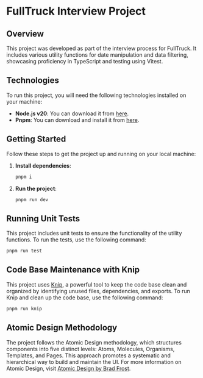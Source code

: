 # FullTruck Interview Project

## Overview

This project was developed as part of the interview process for FullTruck. It includes various utility functions for date manipulation and data filtering, showcasing proficiency in TypeScript and testing using Vitest.

## Technologies

To run this project, you will need the following technologies installed on your machine:

- **Node.js v20**: You can download it from [here](https://nodejs.org/download/release/v20.0.0/).
- **Pnpm**: You can download and install it from [here](https://pnpm.io/installation).

## Getting Started

Follow these steps to get the project up and running on your local machine:

1. **Install dependencies**:

   ```sh
   pnpm i
   ```

2. **Run the project**:

   ```sh
   pnpm run dev
   ```

## Running Unit Tests

This project includes unit tests to ensure the functionality of the utility functions. To run the tests, use the following command:

```sh
pnpm run test
```

## Code Base Maintenance with Knip

This project uses [Knip](https://knip.dev/overview/getting-started), a powerful tool to keep the code base clean and organized by identifying unused files, dependencies, and exports. To run Knip and clean up the code base, use the following command:

```sh
pnpm run knip
```

## Atomic Design Methodology

The project follows the Atomic Design methodology, which structures components into five distinct levels: Atoms, Molecules, Organisms, Templates, and Pages. This approach promotes a systematic and hierarchical way to build and maintain the UI. For more information on Atomic Design, visit [Atomic Design by Brad Frost](https://atomicdesign.bradfrost.com/chapter-2/).
